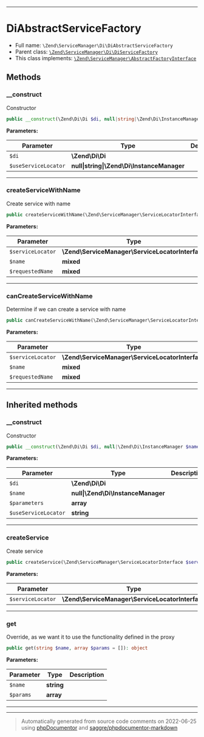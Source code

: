 ***

# DiAbstractServiceFactory





* Full name: `\Zend\ServiceManager\Di\DiAbstractServiceFactory`
* Parent class: [`\Zend\ServiceManager\Di\DiServiceFactory`](./DiServiceFactory.md)
* This class implements:
[`\Zend\ServiceManager\AbstractFactoryInterface`](../AbstractFactoryInterface.md)




## Methods


### __construct

Constructor

```php
public __construct(\Zend\Di\Di $di, null|string|\Zend\Di\InstanceManager $useServiceLocator = self::USE_SL_NONE): mixed
```








**Parameters:**

| Parameter | Type | Description |
|-----------|------|-------------|
| `$di` | **\Zend\Di\Di** |  |
| `$useServiceLocator` | **null&#124;string&#124;\Zend\Di\InstanceManager** |  |




***

### createServiceWithName

Create service with name

```php
public createServiceWithName(\Zend\ServiceManager\ServiceLocatorInterface $serviceLocator, mixed $name, mixed $requestedName): mixed
```








**Parameters:**

| Parameter | Type | Description |
|-----------|------|-------------|
| `$serviceLocator` | **\Zend\ServiceManager\ServiceLocatorInterface** |  |
| `$name` | **mixed** |  |
| `$requestedName` | **mixed** |  |




***

### canCreateServiceWithName

Determine if we can create a service with name

```php
public canCreateServiceWithName(\Zend\ServiceManager\ServiceLocatorInterface $serviceLocator, mixed $name, mixed $requestedName): bool
```








**Parameters:**

| Parameter | Type | Description |
|-----------|------|-------------|
| `$serviceLocator` | **\Zend\ServiceManager\ServiceLocatorInterface** |  |
| `$name` | **mixed** |  |
| `$requestedName` | **mixed** |  |




***


## Inherited methods


### __construct

Constructor

```php
public __construct(\Zend\Di\Di $di, null|\Zend\Di\InstanceManager $name, array $parameters = [], string $useServiceLocator = self::USE_SL_NONE): mixed
```








**Parameters:**

| Parameter | Type | Description |
|-----------|------|-------------|
| `$di` | **\Zend\Di\Di** |  |
| `$name` | **null&#124;\Zend\Di\InstanceManager** |  |
| `$parameters` | **array** |  |
| `$useServiceLocator` | **string** |  |




***

### createService

Create service

```php
public createService(\Zend\ServiceManager\ServiceLocatorInterface $serviceLocator): object
```








**Parameters:**

| Parameter | Type | Description |
|-----------|------|-------------|
| `$serviceLocator` | **\Zend\ServiceManager\ServiceLocatorInterface** |  |




***

### get

Override, as we want it to use the functionality defined in the proxy

```php
public get(string $name, array $params = []): object
```








**Parameters:**

| Parameter | Type | Description |
|-----------|------|-------------|
| `$name` | **string** |  |
| `$params` | **array** |  |




***


***
> Automatically generated from source code comments on 2022-06-25 using [phpDocumentor](http://www.phpdoc.org/) and [saggre/phpdocumentor-markdown](https://github.com/Saggre/phpDocumentor-markdown)
